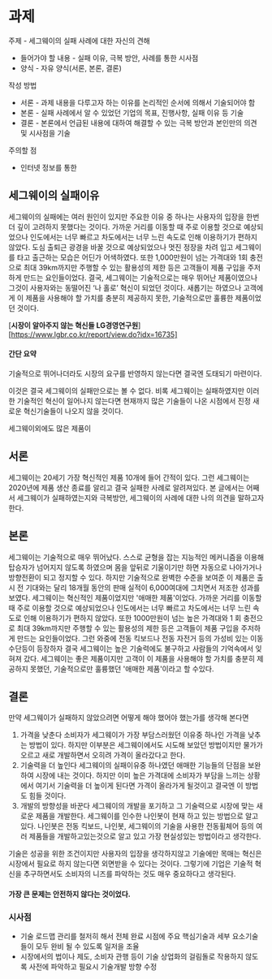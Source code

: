 # 과제
주제 - 세그웨이의 실패 사례에 대한 자신의 견해
- 들어가야 할 내용 - 실패 이유, 극복 방안, 사례를 통한 시사점
- 양식 - 자유 양식(서론, 본론, 결론)

작성 방법 
- 서론 - 과제 내용을 다루고자 하는 이유를 논리적인 순서에 의해서 기술되어야 함
- 본론 - 실패 사례에서 알 수 있었던 기업의 목표, 진행사항, 실패 이유 등 기술
- 결론 - 본론에서 언급된 내용에 대하여 해결할 수 있는 극복 방안과 본인만의 의견 및 시사점을 기술

주의할 점
- 인터넷 정보를 통한


## 세그웨이의 실패이유
세그웨이의 실패에는 여러 원인이 있지만 주요한 이유 중 하나는 사용자의 입장을 한번 더 깊이 고려하지 못했다는 것이다. 가까운 거리를 이동할 때 주로 이용할 것으로 예상되었으나 인도에서는 너무 빠르고 차도에서는 너무 느린 속도로 인해 이용하기가 편하지 않았다. 도심 출퇴근 광경을 바꿀 것으로 예상되었으나 멋진 정장을 차려 입고 세그웨이를 타고 출근하는 모습은 어딘가 어색하였다. 또한 1,000만원이 넘는 가격대와 1회 충전으로 최대 39km까지만 주행할 수 있는 활용성의 제한 등은 고객들이 제품 구입을 주저하게 만드는 요인들이었다. 결국, 세그웨이는 기술적으로는 매우 뛰어난 제품이였으나 그것이 사용자와는 동떨어진 ‘나 홀로’ 혁신이 되었던 것이다. 새롭기는 하였으나 고객에게 이 제품을 사용해야 할 가치를 충분히 제공하지 못한, 기술적으로만 훌륭한 제품이었던 것이다.

[**시장이 알아주지 않는 혁신들 LG경영연구원**][https://www.lgbr.co.kr/report/view.do?idx=16735]

#### 간단 요약
기술적으로 뛰어나더라도 시장의 요구를 반영하지 않는다면 결국엔 도태되기 마련이다.


이것은 결국 세그웨이의 실패만으로는 볼 수 없다.  비록 세그웨이는 실패하였지만 이러한 기술적인 혁신이 일어나지 않는다면 현재까지 많은 기술들이 나온 시점에서 진정 새로운 혁신기술들이 나오지 않을 것이다. 

세그웨이외에도 많은 제품이 

## 서론
  세그웨이는 20세기 가장 혁신적인 제품 10개에 들어 간적이 있다. 그런 세그웨이는 2020년에 제품 생산 종료를 알리고 결국 실패한 사례로 알려져있다.  본 글에서는 어째서 세그웨이가 실패하였는지와 극복방안, 세그웨이의 사례에 대한 나의 의견을 말하고자 한다.

## 본론
 세그웨이는 기술적으로 매우 뛰어났다. 스스로 균형을 잡는 지능적인 메커니즘을 이용해 탑승자가 넘어지지 않도록 하였으며 몸을 앞뒤로 기울이기만 하면 자동으로 나아가거나 방향전환이 되고 정지할 수 있다. 하지만 기술적으로 완벽한 수준을 보여준 이 제품은 출시 전 기대와는 달리 18개월 동안의 판매 실적이 6,000여대에 그치면서 저조한 성과를 보였다.
 세그웨이는 혁신적인 제품이었지만 '애매한 제품'이었다. 가까운 거리를 이동할 때 주로 이용할 것으로 예상되었으나 인도에서는 너무 빠르고 차도에서는 너무 느린 속도로 인해 이용하기가 편하지 않았다. 또한 1000만원이 넘는 높은 가격대와 1 회 충전으로 최대 39km까지만 주행할 수 있는 활용성의 제한 등은 고객들이 제품 구입을 주저하게 만드는 요인들이었다. 그런 와중에 전동 킥보드나 전동 자전거 등의 가성비 있는 이동수단등이 등장하자 결국 세그웨이는 높은 기술력에도 불구하고 사람들의 기억속에서 잊혀져 갔다. 
 세그웨이는 좋은 제품이지만 고객이 이 제품을 사용해야 할 가치를 충분히 제공하지 못했던, 기술적으로만 훌륭했던 '애매한 제품'이라고 할 수있다.


## 결론
만약 세그웨이가 실패하지 않았으려면 어떻게 해야 했어야 했는가를 생각해 본다면
1. 가격을 낮춘다
소비자가 세그웨이가 가장 부담스러웠던 이유중 하나인 가격을 낮추는 방법이 있다.
하지만 이부분은 세그웨이에서도 시도해 보았던 방법이지만 물가가 오르고 새로 개발하면서 오히려 가격이 올라갔다고 한다.
2. 기술력을 더 높인다
세그웨이의 실패이유중 하나였던 애매한 기능들의 단점을 보완하여 시장에 내는 것이다.
하지만 이미 높은 가격대에 소비자가 부담을 느끼는 상황에서 여기서 기술력을 더 높이게 된다면 가격이 올라가게 될것이고 결국엔 이 방법도 힘들 것이다.
3. 개발의 방향성을 바꾼다
세그웨이의 개발을 포기하고 그 기술력으로 시장에 맞는 새로운 제품을 개발한다.
세그웨이를 인수한 나인봇이 현재 하고 있는 방법으로 알고 있다.
나인봇은 전동 킥보드, 나인봇, 세그웨이의 기술을 사용한 전동휠체어 등의 여러 제품들을 개발하고있는것으로 알고 있고 가장 현실성있는 방법이라고 생각한다.

기술은 성공을 위한 조건이지만 사용자의 입장을 생각하지않고 기술에만 목매는 혁신은 시장에서 필요로 하지 않는다면 외면받을 수 있다는 것이다. 그렇기에 기업은 기술적 혁신을 추구하면서도 소비자의 니즈를 파악하는 것도 매우 중요하다고 생각된다.
  
   
 

 

#### 가장 큰 문제는 안전하지 않다는 것이었다.


### 시사점
- 기술 로드맵 관리를 철저히 해서 전체 완료 시점에 주요 핵심기술과 세부 요소기술들이 모두 완비 될 수 있도록 일저을 조율
- 시장에서의 법이나 제도, 소비자 관행 등이 기술 상업화의 걸림돌로 작용하지 않도록 사전에 파악하고 필요시 기술개발 방향 수정



